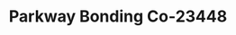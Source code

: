 ---
f_zip-code: 31028
f_state-code: GA
title: Parkway Bonding Co-23448
f_phone: 478-929-3006
f_city-only: Centerville
f_address: 202 Carrington Ln Centerville
f_location-unique-id: '23448'
slug: parkway-bonding-co-23448
updated-on: '2024-05-30T13:46:58.046Z'
created-on: '2024-05-30T13:36:59.803Z'
published-on: '2024-05-30T13:54:32.469Z'
f_city-state: cms/city/centerville-ga.md
f_company: cms/company/parkway-bonding-co.md
f_state: cms/state/georgia.md
layout: '[payday-loan].html'
tags: payday-loan
---